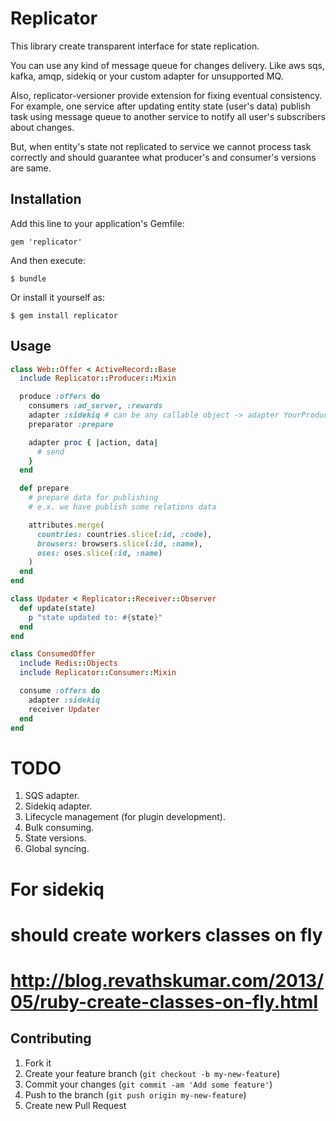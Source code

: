 # Replicator

This library create transparent interface for state replication.

You can use any kind of message queue for changes delivery.
Like aws sqs, kafka, amqp, sidekiq or your custom adapter for unsupported MQ.

Also, replicator-versioner provide extension for fixing eventual consistency.
For example, one service after updating entity state (user's data) publish task
using message queue to another service to notify all user's subscribers about changes.

But, when entity's state not replicated to service we cannot process task correctly and
should guarantee what producer's and consumer's versions are same.

## Installation

Add this line to your application's Gemfile:

    gem 'replicator'

And then execute:

    $ bundle

Or install it yourself as:

    $ gem install replicator

## Usage

```ruby
class Web::Offer < ActiveRecord::Base
  include Replicator::Producer::Mixin

  produce :offers do
    consumers :ad_server, :rewards
    adapter :sidekiq # can be any callable object -> adapter YourProducerImplementation
    preparator :prepare

    adapter proc { |action, data|
      # send
    }
  end

  def prepare
    # prepare data for publishing
    # e.x. we have publish some relations data

    attributes.merge(
      countries: countries.slice(:id, :code),
      browsers: browsers.slice(:id, :name),
      oses: oses.slice(:id, :name)
    )
  end
end

class Updater < Replicator::Receiver::Observer
  def update(state)
    p "state updated to: #{state}"
  end
end

class ConsumedOffer
  include Redis::Objects
  include Replicator::Consumer::Mixin

  consume :offers do
    adapter :sidekiq
    receiver Updater
  end
end

```

# TODO

1. SQS adapter.
2. Sidekiq adapter.
3. Lifecycle management (for plugin development).
4. Bulk consuming.
5. State versions.
6. Global syncing.

# For sidekiq
# should create workers classes on fly
# http://blog.revathskumar.com/2013/05/ruby-create-classes-on-fly.html

## Contributing

1. Fork it
2. Create your feature branch (`git checkout -b my-new-feature`)
3. Commit your changes (`git commit -am 'Add some feature'`)
4. Push to the branch (`git push origin my-new-feature`)
5. Create new Pull Request
